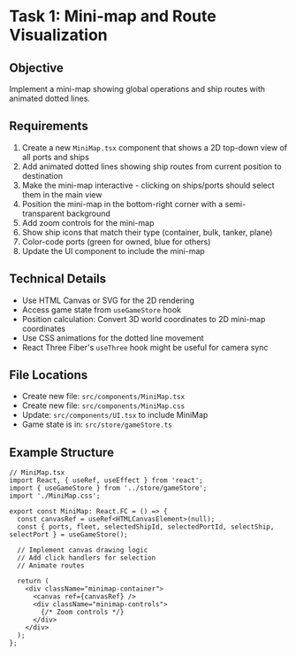 # Task 1: Mini-map and Route Visualization

## Objective
Implement a mini-map showing global operations and ship routes with animated dotted lines.

## Requirements
1. Create a new `MiniMap.tsx` component that shows a 2D top-down view of all ports and ships
2. Add animated dotted lines showing ship routes from current position to destination
3. Make the mini-map interactive - clicking on ships/ports should select them in the main view
4. Position the mini-map in the bottom-right corner with a semi-transparent background
5. Add zoom controls for the mini-map
6. Show ship icons that match their type (container, bulk, tanker, plane)
7. Color-code ports (green for owned, blue for others)
8. Update the UI component to include the mini-map

## Technical Details
- Use HTML Canvas or SVG for the 2D rendering
- Access game state from `useGameStore` hook
- Position calculation: Convert 3D world coordinates to 2D mini-map coordinates
- Use CSS animations for the dotted line movement
- React Three Fiber's `useThree` hook might be useful for camera sync

## File Locations
- Create new file: `src/components/MiniMap.tsx`
- Create new file: `src/components/MiniMap.css`
- Update: `src/components/UI.tsx` to include MiniMap
- Game state is in: `src/store/gameStore.ts`

## Example Structure
```tsx
// MiniMap.tsx
import React, { useRef, useEffect } from 'react';
import { useGameStore } from '../store/gameStore';
import './MiniMap.css';

export const MiniMap: React.FC = () => {
  const canvasRef = useRef<HTMLCanvasElement>(null);
  const { ports, fleet, selectedShipId, selectedPortId, selectShip, selectPort } = useGameStore();
  
  // Implement canvas drawing logic
  // Add click handlers for selection
  // Animate routes
  
  return (
    <div className="minimap-container">
      <canvas ref={canvasRef} />
      <div className="minimap-controls">
        {/* Zoom controls */}
      </div>
    </div>
  );
};
```